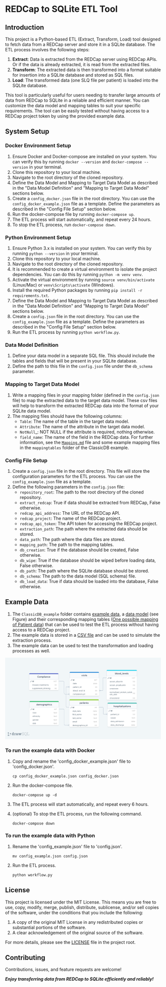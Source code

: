 # REDCap to SQLite ETL Tool

## Introduction

This project is a Python-based ETL (Extract, Transform, Load) tool designed to fetch data from a REDCap server and store it in a SQLite database. The ETL process involves the following steps:

1. **Extract**: Data is extracted from the REDCap server using REDCap APIs. Or if the data is already extracted, it is read from the extracted files.
2. **Transform**: The extracted data is then transformed into a format suitable for insertion into a SQLite database and stored as SQL files.
3. **Load**: The transformed data (one SLQ file per patient) is loaded into the SQLite database.

This tool is particularly useful for users needing to transfer large amounts of data from REDCap to SQLite in a reliable and efficient manner.
You can customize the data model and mapping tables to suit your specific requirements. The tool can be easily tested without having access to a REDCap project token by using the provided example data.

## System Setup

### Docker Environment Setup

1. Ensure Docker and Docker-compose are installed on your system. You can verify this by running `docker --version` and `docker-compose --version`  in your terminal.
2. Clone this repository to your local machine.
3. Navigate to the root directory of the cloned repository.
4. Define the Data Model and Mapping to Target Data Model as described in the "Data Model Definition" and "Mapping to Target Data Model" sections below.
5. Create a `config_docker.json` file in the root directory. You can use the `config_docker_example.json` file as a template. Define the parameters as described in the "Config File Setup" section below.
6. Run the docker-compose file by running `docker-compose up`.
7. The ETL process will start automatically, and repeat every 24 hours.
8. To stop the ETL process, run `docker-compose down`.

### Python Environment Setup

1. Ensure Python 3.x is installed on your system. You can verify this by running `python --version` in your terminal.
2. Clone this repository to your local machine.
3. Navigate to the root directory of the cloned repository.
4. It is recommended to create a virtual environment to isolate the project dependencies. You can do this by running `python -m venv venv`.
5. Activate the virtual environment by running `source venv/bin/activate` (Linux/Mac) or `venv\Scripts\activate` (Windows).
6. Install the required Python packages by running `pip install -r requirements.txt`.
7. Define the Data Model and Mapping to Target Data Model as described in the "Data Model Definition" and "Mapping to Target Data Model" sections below.
8. Create a `config.json` file in the root directory. You can use the `config_example.json` file as a template. Define the parameters as described in the "Config File Setup" section below.
9. Run the ETL process by running `python workflow.py`.

### Data Model Definition

1. Define your data model in a separate SQL file. This should include the tables and fields that will be present in your SQLite database.
2. Define the path to this file in the `config.json` file under the `db_schema` parameter.

### Mapping to Target Data Model

1. Write a mapping files in your mapping folder (defined in the `config.json` file) to map the extracted data to the target data model. These csv files will help to transform the extracted REDCap data into the format of your SQLite data model.
2. The mapping files should have the following columns:
    - `Table`: The name of the table in the target data model.
    - `Attribute`: The name of the attribute in the target data model.
    - `NotNull`_: NOT NULL if the attribute is required, nothing otherwise.
    - `field_name`: The name of the field in the REDCap data.
For further information, see the [`Mapping.md`](Mapping.md) file and some example mapping files in the `mappingtables` folder of the ClassicDB example.

### Config File Setup

1. Create a `config.json` file in the root directory. This file will store the configuration parameters for the ETL process. You can use the `config_example.json` file as a template.
2. Define the following parameters in the `config.json` file:
    - `repository_root`: The path to the root directory of the cloned repository.
    - `extract_redcap`: True if data should be extracted from REDCap, False otherwise.
    - `redcap_api_address`: The URL of the REDCap API.
    - `redcap_project`: The name of the REDCap project.
    - `redcap_api_token`: The API token for accessing the REDCap project.
    - `extraction_path`: The path where the extracted data should be stored.
    - `data_path`: The path where the data files are stored.
    - `mapping_path`: The path to the mapping tables.
    - `db_creation`: True if the database should be created, False otherwise.
    - `db_wipe`: True if the database should be wiped before loading data, False otherwise.
    - `db_path`: The path where the SQLite database should be stored.
    - `db_schema`: The path to the data model (SQL schema) file.
    - `db_load_data`: True if data should be loaded into the database, False otherwise.

## Example Data

1. The `ClassicDB_example` folder contains [example data](ClassicDB_example/data/ClassicDatabase_DATA.csv), a [data model](ClassicDB_example/sqlite_schema.sql) (see Figure) and their corresponding mapping tables ([One possible mapping of Patient data](ClassicDB_example/mappingtables/1-0-patients.csv)) that can be used to test the ETL process without having access to a REDCap project.
2. The example data is stored in a [CSV file](ClassicDB_example/data/ClassicDatabase_DATA.csv) and can be used to simulate the extraction process.
3. The example data can be used to test the transformation and loading processes as well.

![Data Model of Classic Database Example from REDCap](ClassicDB_example/classicDB.png)

### To run the example data with Docker

1. Copy and rename the 'config_docker_example.json' file to 'config_docker.json'.

    ```shell
    cp config_docker_example.json config_docker.json
    ```

2. Run the docker-compose file.

    ```shell
    docker-compose up -d
    ```

3. The ETL process will start automatically, and repeat every 6 hours.

4. (optional) To stop the ETL process, run the following command.

    ```shell
    docker-compose down
    ```

### To run the example data with Python

1. Rename the 'config_example.json' file to 'config.json'.

    ```shell
    mv config_example.json config.json
    ```

2. Run the ETL process.

    ```shell
    python workflow.py
    ```

## License

This project is licensed under the MIT License. This means you are free to use, copy, modify, merge, publish, distribute, sublicense, and/or sell copies of the software, under the conditions that you include the following:

1. A copy of the original MIT License in any redistributed copies or substantial portions of the software.
2. A clear acknowledgement of the original source of the software.

For more details, please see the [LICENSE](LICENSE) file in the project root.

## Contributing

Contributions, issues, and feature requests are welcome!

***Enjoy transferring data from REDCap to SQLite efficiently and reliably!***
